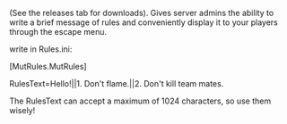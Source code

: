 (See the releases tab for downloads). Gives server admins the ability to write a brief message of rules and conveniently display it to your players through the escape menu.

write in Rules.ini:

[MutRules.MutRules]

RulesText=Hello!||1. Don't flame.||2. Don't kill team mates.

The RulesText can accept a maximum of 1024 characters, so use them wisely!
